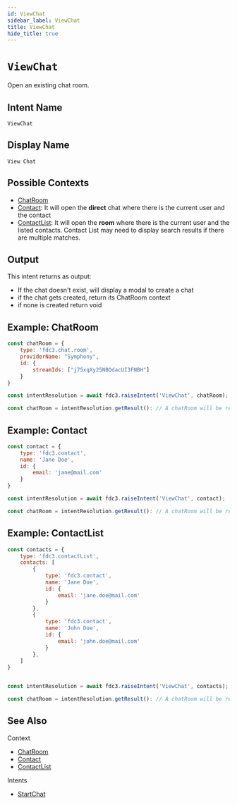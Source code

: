 ```yaml
---
id: ViewChat
sidebar_label: ViewChat
title: ViewChat
hide_title: true
---
```

# `ViewChat`

Open an existing chat room.

## Intent Name

`ViewChat`

## Display Name

`View Chat`

## Possible Contexts

* [ChatRoom](../../context/ref/ChatRoom)
* [Contact](../../context/ref/Contact): It will open the **direct** chat where there is the current user and the contact
* [ContactList](../../context/ref/ContactList): It will open the **room** where there is the current user and the listed contacts. Contact List may need to display search results if there are multiple matches.

## Output

This intent returns as output:
* If the chat doesn't exist, will display a modal to create a chat
* if the chat gets created, return its ChatRoom context
* if none is created return void

## Example: ChatRoom

```js
const chatRoom = {
    type: 'fdc3.chat.room',
    providerName: "Symphony",
    id: {
        streamIds: ["j75xqXy25NBOdacUI3FNBH"]
    }
}

const intentResolution = await fdc3.raiseIntent('ViewChat', chatRoom);

const chatRoom = intentResolution.getResult(): // A chatRoom will be returned as context if the room was found
```

## Example: Contact

```js
const contact = {
    type: 'fdc3.contact',
    name: 'Jane Doe',
    id: {
        email: 'jane@mail.com'
    }
}

const intentResolution = await fdc3.raiseIntent('ViewChat', contact);

const chatRoom = intentResolution.getResult(): // A chatRoom will be returned as context if the direct chat was found
```

## Example: ContactList

```js
const contacts = {
    type: 'fdc3.contactList',
    contacts: [
        {
            type: 'fdc3.contact',
            name: 'Jane Doe',
            id: {
                email: 'jane.doe@mail.com'
            }
        },
        {
            type: 'fdc3.contact',
            name: 'John Doe',
            id: {
                email: 'john.doe@mail.com'
            }
        },
    ]
}


const intentResolution = await fdc3.raiseIntent('ViewChat', contacts);

const chatRoom = intentResolution.getResult(): // A chatRoom will be returned as context if the room was found
```

## See Also

Context

* [ChatRoom](../../context/ref/ChatRoom)
* [Contact](../../context/ref/Contact)
* [ContactList](../../context/ref/ContactList)

Intents

* [StartChat](StartChat)